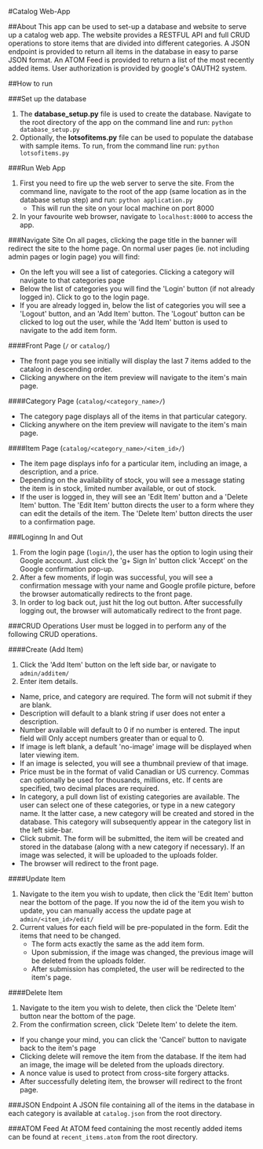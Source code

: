 #Catalog Web-App

##About
This app can be used to set-up a database and website to serve up a catalog web
app. The website provides a RESTFUL API and full CRUD operations to store items
that are divided into different categories. A JSON endpoint is provided to return
all items in the database in easy to parse JSON format. An ATOM Feed is provided
to return a list of the most recently added items. User authorization is provided
by google's OAUTH2 system.

##How to run

###Set up the database
1. The **database_setup.py** file is used to create the database. Navigate to the root
directory of the app on the command line and run: `python database_setup.py`
2. Optionally, the **lotsofitems.py** file can be used to populate the database with sample
items. To run, from the command line run: `python lotsofitems.py`

###Run Web App
1. First you need to fire up the web server to serve the site. From the command line,
   navigate to the root of the app (same location as in the database setup step) and
   run: `python application.py`
   * This will run the site on your local machine on port 8000
2. In your favourite web browser, navigate to `localhost:8000` to access the app.

###Navigate Site
On all pages, clicking the page title in the banner will redirect the site to the home page.
On normal user pages (ie. not including admin pages or login page) you will find:
* On the left you will see a list of categories. Clicking a category will navigate
  to that categories page
* Below the list of categories you will find the 'Login' button (if not already logged
  in). Click to go to the login page.
* If you are already logged in, below the list of categories you will see a 'Logout'
  button, and an 'Add Item' button. The 'Logout' button can be clicked to log out the user,
  while the 'Add Item' button is used to navigate to the add item form.

####Front Page (`/` or `catalog/`)
  * The front page you see initially will display the last 7 items added to the
    catalog in descending order.
  * Clicking anywhere on the item preview will navigate to the item's main page.

####Category Page (`catalog/<category_name>/`)
  * The category page displays all of the items in that particular category.
  * Clicking anywhere on the item preview will navigate to the item's main page.

####Item Page (`catalog/<category_name>/<item_id>/`)
  * The item page displays info for a particular item, including an image, a description,
    and a price.
  * Depending on the availability of stock, you will see a message stating the item is in stock,
    limited number available, or out of stock.
  * If the user is logged in, they will see an 'Edit Item' button and a 'Delete Item' button. The
    'Edit Item' button directs the user to a form where they can edit the details of the item.
    The 'Delete Item' button directs the user to a confirmation page.

###Loginng In and Out
1. From the login page (`login/`), the user has the option to login using their Google account. Just click
   the 'g+ Sign In' button click 'Accept' on the Google confirmation pop-up.
2. After a few moments, if login was successful, you will see a confirmation message with your name and
   Google profile picture, before the browser automatically redirects to the front page.
3. In order to log back out, just hit the log out button. After successfully logging out, the browser will
   automatically redirect to the front page.

###CRUD Operations
User must be logged in to perform any of the following CRUD operations.

####Create (Add Item)
1. Click the 'Add Item' button on the left side bar, or navigate to `admin/additem/`
2. Enter item details.
  * Name, price, and category are required. The form will not submit if they are blank.
  * Description will default to a blank string if user does not enter a description.
  * Number available will default to 0 if no number is entered. The input field will Only
    accept numbers greater than or equal to 0.
  * If image is left blank, a default 'no-image' image will be displayed when later viewing
    item.
  * If an image is selected, you will see a thumbnail preview of that image.
  * Price must be in the format of valid Canadian or US currency. Commas can optionally be used
    for thousands, millions, etc. If cents are specified, two decimal places are required.
  * In category, a pull down list of existing categories are available. The user can select one
    of these categories, or type in a new category name. It the latter case, a new category will
    be created and stored in the database. This category will subsequently appear in the category
    list in the left side-bar.
  * Click submit. The form will be submitted, the item will be created and stored in the database
    (along with a new category if necessary). If an image was selected, it will be uploaded to the
    uploads folder.
  * The browser will redirect to the front page.

####Update Item
1. Navigate to the item you wish to update, then click the 'Edit Item' button near the bottom of the
   page. If you now the id of the item you wish to update, you can manually access the update page at
   `admin/<item_id>/edit/`
2. Current values for each field will be pre-populated in the form. Edit the items that need to be
   changed.
   * The form acts exactly the same as the add item form.
   * Upon submission, if the image was changed, the previous image will be deleted from the uploads
     folder.
   * After submission has completed, the user will be redirected to the item's page.

####Delete Item
1. Navigate to the item you wish to delete, then click the 'Delete Item' button near the bottom of the
  page.
2. From the confirmation screen, click 'Delete Item' to delete the item.
  * If you change your mind, you can click the 'Cancel' button to navigate back to the item's page
  * Clicking delete will remove the item from the database. If the item had an image, the image will
    be deleted from the uploads directory.
  * A nonce value is used to protect from cross-site forgery attacks.
  * After successfully deleting item, the browser will redirect to the front page.

###JSON Endpoint
A JSON file containing all of the items in the database in each category is available at `catalog.json`
from the root directory.

###ATOM Feed
At ATOM feed containing the most recently added items can be found at `recent_items.atom` from the root
directory.
